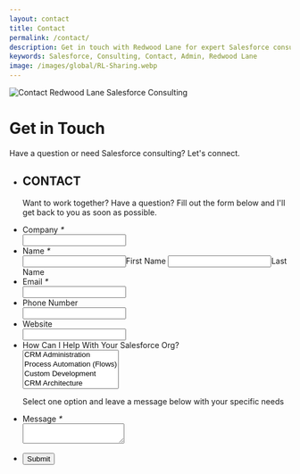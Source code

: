 ```yaml
---
layout: contact
title: Contact
permalink: /contact/
description: Get in touch with Redwood Lane for expert Salesforce consulting services.
keywords: Salesforce, Consulting, Contact, Admin, Redwood Lane
image: /images/global/RL-Sharing.webp
---
```


<div class="hero">
  <img src="/images/contact/contact-hero.webp" 
       srcset="/images/contact/contact-hero-small.webp 480w,
               /images/contact/contact-hero-medium.webp 768w,
               /images/contact/contact-hero.webp 1920w"
       sizes="100vw" 
       alt="Contact Redwood Lane Salesforce Consulting" 
       class="hero-img" />
  <div class="hero-text">
    <div class="hero-content">
      <h1>Get in Touch</h1>
      <p>Have a question or need Salesforce consulting? Let's connect.</p>
    </div>
  </div>
</div>

<div class="contact-container">
  <!-- Zoho Form Start -->
  <form
  action="https://forms.zohopublic.com/redwoodlane1/form/CONTACT/formperma/H7C9B1f-OoPxZni98kpq6EjpUYjQWARAFcDtPBPPD0s/htmlRecords/submit"
  name="form" method="POST"
  onsubmit="javascript:document.charset='UTF-8'; return zf_ValidateAndSubmit();"
  accept-charset="UTF-8"
  enctype="multipart/form-data"
  id="form">
            <input type="hidden" name="zf_referrer_name" value="">
            <input type="hidden" name="zf_redirect_url" value="">
            <input type="hidden" name="zc_gad" value="">
            <div class="zf-templateWrapper">
                <ul class="zf-tempHeadBdr">
                    <li class="zf-tempHeadContBdr">
                        <h2 class="zf-frmTitle">CONTACT</h2>
                        <p class="zf-frmDesc">Want to work together? Have a question? Fill out the form below and I'll get back
                            to you as soon as possible.</p>
                        <div class="zf-clearBoth"></div>
                    </li>
                </ul>        
                <div class="zf-subContWrap zf-topAlign">
                    <ul>
                        <li class="zf-tempFrmWrapper zf-large">
                            <label class="zf-labelName">Company <em class="zf-important">*</em></label>
                            <div class="zf-tempContDiv">
                                <span><input type="text" name="SingleLine" maxlength="255" /></span>
                                <p id="SingleLine_error" class="zf-errorMessage" style="display:none;">Invalid value</p>
                            </div>
                        </li>
                        <li class="zf-tempFrmWrapper zf-name zf-namelarge">
                            <label class="zf-labelName">Name <em class="zf-important">*</em></label>
                            <div class="zf-tempContDiv zf-twoType">
                                <div class="zf-nameWrapper">
                                    <span><input type="text" name="Name_First" maxlength="255" /><label>First
                                            Name</label></span>
                                    <span><input type="text" name="Name_Last" maxlength="255" /><label>Last Name</label></span>
                                </div>
                                <p id="Name_error" class="zf-errorMessage" style="display:none;">Invalid value</p>
                            </div>
                        </li>
                        <li class="zf-tempFrmWrapper zf-large">
                            <label class="zf-labelName">Email <em class="zf-important">*</em></label>
                            <div class="zf-tempContDiv">
                                <span><input type="text" name="Email" maxlength="255" /></span>
                                <p id="Email_error" class="zf-errorMessage" style="display:none;">Invalid value</p>
                            </div>
                        </li>
                        <li class="zf-tempFrmWrapper zf-large">
                            <label class="zf-labelName">Phone Number</label>
                            <div class="zf-tempContDiv zf-phonefld">
                                <div class="zf-phwrapper zf-phNumber">
                                    <span><input type="text" name="PhoneNumber_countrycode"
                                            maxlength="20" /></span>
                                </div>
                                <p id="PhoneNumber_error" class="zf-errorMessage" style="display:none;">Invalid value</p>
                            </div>
                        </li>
                        <li class="zf-tempFrmWrapper zf-large">
                            <label class="zf-labelName">Website</label>
                            <div class="zf-tempContDiv">
                                <span><input type="text" name="Website" maxlength="2083" /></span>
                                <p id="Website_error" class="zf-errorMessage" style="display:none;">Invalid value</p>
                            </div>
                        </li>
                        <li class="zf-tempFrmWrapper zf-large">
                            <label class="zf-labelName">How Can I Help With Your Salesforce Org?</label>
                            <div class="zf-tempContDiv zf-mSelect">
                                <select name="MultipleChoice" multiple>
                                    <option value="CRM Administration">CRM Administration</option>
                                    <option value="Process Automation (Flows)">Process Automation (Flows)</option>
                                    <option value="Custom Development">Custom Development</option>
                                    <option value="CRM Architecture">CRM Architecture</option>
                                    <option value="Other">Other</option>
                                </select>
                                <p class="zf-instruction">Select one option and leave a message below with your specific needs
                                </p>
                            </div>
                        </li>
                        <li class="zf-tempFrmWrapper zf-large">
                            <label class="zf-labelName">Message <em class="zf-important">*</em></label>
                            <div class="zf-tempContDiv">
                                <span><textarea name="MultiLine" maxlength="65535"></textarea></span>
                                <p id="MultiLine_error" class="zf-errorMessage" style="display:none;">Invalid value</p>
                            </div>
                        </li>
                    </ul>
                </div>        
                <ul>
                    <li class="zf-fmFooter">
                        <button class="zf-submitColor">Submit</button>
                    </li>
                </ul>
            </div>
        </form>
        <!-- Zoho Form End -->
        <script src="https://forms.zohopublic.com/zf/js/zf-client.js"></script>
</div>
